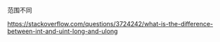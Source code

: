 范围不同

https://stackoverflow.com/questions/3724242/what-is-the-difference-between-int-and-uint-long-and-ulong